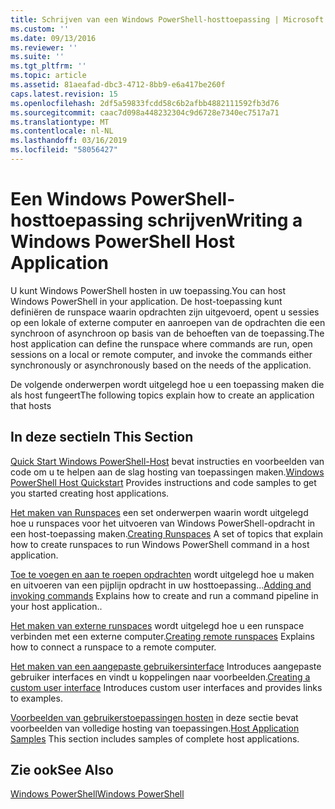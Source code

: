 ```yaml
---
title: Schrijven van een Windows PowerShell-hosttoepassing | Microsoft Docs
ms.custom: ''
ms.date: 09/13/2016
ms.reviewer: ''
ms.suite: ''
ms.tgt_pltfrm: ''
ms.topic: article
ms.assetid: 81aeafad-dbc3-4712-8bb9-e6a417be260f
caps.latest.revision: 15
ms.openlocfilehash: 2df5a59833fcdd58c6b2afbb4882111592fb3d76
ms.sourcegitcommit: caac7d098a448232304c9d6728e7340ec7517a71
ms.translationtype: MT
ms.contentlocale: nl-NL
ms.lasthandoff: 03/16/2019
ms.locfileid: "58056427"
---
```

# <a name="writing-a-windows-powershell-host-application"></a><span data-ttu-id="c01b3-102">Een Windows PowerShell-hosttoepassing schrijven</span><span class="sxs-lookup"><span data-stu-id="c01b3-102">Writing a Windows PowerShell Host Application</span></span>

<span data-ttu-id="c01b3-103">U kunt Windows PowerShell hosten in uw toepassing.</span><span class="sxs-lookup"><span data-stu-id="c01b3-103">You can host Windows PowerShell in your application.</span></span> <span data-ttu-id="c01b3-104">De host-toepassing kunt definiëren de runspace waarin opdrachten zijn uitgevoerd, opent u sessies op een lokale of externe computer en aanroepen van de opdrachten die een synchroon of asynchroon op basis van de behoeften van de toepassing.</span><span class="sxs-lookup"><span data-stu-id="c01b3-104">The host application can define the runspace where commands are run, open sessions on a local or remote computer, and invoke the commands either synchronously or asynchronously based on the needs of the application.</span></span>

<span data-ttu-id="c01b3-105">De volgende onderwerpen wordt uitgelegd hoe u een toepassing maken die als host fungeert</span><span class="sxs-lookup"><span data-stu-id="c01b3-105">The following topics explain how to create an application that hosts</span></span>

## <a name="in-this-section"></a><span data-ttu-id="c01b3-106">In deze sectie</span><span class="sxs-lookup"><span data-stu-id="c01b3-106">In This Section</span></span>

<span data-ttu-id="c01b3-107">[Quick Start Windows PowerShell-Host](./windows-powershell-host-quickstart.md) bevat instructies en voorbeelden van code om u te helpen aan de slag hosting van toepassingen maken.</span><span class="sxs-lookup"><span data-stu-id="c01b3-107">[Windows PowerShell Host Quickstart](./windows-powershell-host-quickstart.md) Provides instructions and code samples to get you started creating host applications.</span></span>

<span data-ttu-id="c01b3-108">[Het maken van Runspaces](./creating-runspaces.md) een set onderwerpen waarin wordt uitgelegd hoe u runspaces voor het uitvoeren van Windows PowerShell-opdracht in een host-toepassing maken.</span><span class="sxs-lookup"><span data-stu-id="c01b3-108">[Creating Runspaces](./creating-runspaces.md) A set of topics that explain how to create runspaces to run Windows PowerShell command in a host application.</span></span>

<span data-ttu-id="c01b3-109">[Toe te voegen en aan te roepen opdrachten](./adding-and-invoking-commands.md) wordt uitgelegd hoe u maken en uitvoeren van een pijplijn opdracht in uw hosttoepassing...</span><span class="sxs-lookup"><span data-stu-id="c01b3-109">[Adding and invoking commands](./adding-and-invoking-commands.md) Explains how to create and run a command pipeline in your host application..</span></span>

<span data-ttu-id="c01b3-110">[Het maken van externe runspaces](./creating-remote-runspaces.md) wordt uitgelegd hoe u een runspace verbinden met een externe computer.</span><span class="sxs-lookup"><span data-stu-id="c01b3-110">[Creating remote runspaces](./creating-remote-runspaces.md) Explains how to connect a runspace to a remote computer.</span></span>

<span data-ttu-id="c01b3-111">[Het maken van een aangepaste gebruikersinterface](./creating-a-custom-user-interface.md) Introduces aangepaste gebruiker interfaces en vindt u koppelingen naar voorbeelden.</span><span class="sxs-lookup"><span data-stu-id="c01b3-111">[Creating a custom user interface](./creating-a-custom-user-interface.md) Introduces custom user interfaces and provides links to examples.</span></span>

<span data-ttu-id="c01b3-112">[Voorbeelden van gebruikerstoepassingen hosten](./host-application-samples.md) in deze sectie bevat voorbeelden van volledige hosting van toepassingen.</span><span class="sxs-lookup"><span data-stu-id="c01b3-112">[Host Application Samples](./host-application-samples.md) This section includes samples of complete host applications.</span></span>

## <a name="see-also"></a><span data-ttu-id="c01b3-113">Zie ook</span><span class="sxs-lookup"><span data-stu-id="c01b3-113">See Also</span></span>

[<span data-ttu-id="c01b3-114">Windows PowerShell</span><span class="sxs-lookup"><span data-stu-id="c01b3-114">Windows PowerShell</span></span>](http://msdn.microsoft.com/en-us/b41a2af3-aec1-402d-8e18-c2c26be461ff)